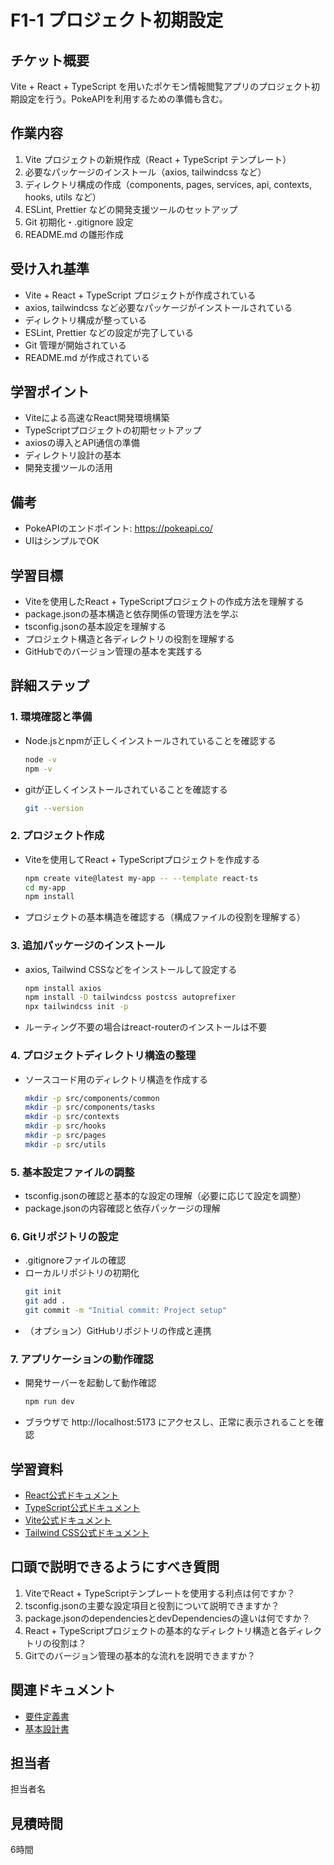 # F1-1 プロジェクト初期設定

## チケット概要

Vite + React + TypeScript を用いたポケモン情報閲覧アプリのプロジェクト初期設定を行う。PokeAPIを利用するための準備も含む。

## 作業内容

1. Vite プロジェクトの新規作成（React + TypeScript テンプレート）
2. 必要なパッケージのインストール（axios, tailwindcss など）
3. ディレクトリ構成の作成（components, pages, services, api, contexts, hooks, utils など）
4. ESLint, Prettier などの開発支援ツールのセットアップ
5. Git 初期化・.gitignore 設定
6. README.md の雛形作成

## 受け入れ基準

- Vite + React + TypeScript プロジェクトが作成されている
- axios, tailwindcss など必要なパッケージがインストールされている
- ディレクトリ構成が整っている
- ESLint, Prettier などの設定が完了している
- Git 管理が開始されている
- README.md が作成されている

## 学習ポイント

- Viteによる高速なReact開発環境構築
- TypeScriptプロジェクトの初期セットアップ
- axiosの導入とAPI通信の準備
- ディレクトリ設計の基本
- 開発支援ツールの活用

## 備考

- PokeAPIのエンドポイント: https://pokeapi.co/
- UIはシンプルでOK

## 学習目標
- Viteを使用したReact + TypeScriptプロジェクトの作成方法を理解する
- package.jsonの基本構造と依存関係の管理方法を学ぶ
- tsconfig.jsonの基本設定を理解する
- プロジェクト構造と各ディレクトリの役割を理解する
- GitHubでのバージョン管理の基本を実践する

## 詳細ステップ

### 1. 環境確認と準備
- Node.jsとnpmが正しくインストールされていることを確認する
  ```bash
  node -v
  npm -v
  ```
- gitが正しくインストールされていることを確認する
  ```bash
  git --version
  ```

### 2. プロジェクト作成
- Viteを使用してReact + TypeScriptプロジェクトを作成する
  ```bash
  npm create vite@latest my-app -- --template react-ts
  cd my-app
  npm install
  ```
- プロジェクトの基本構造を確認する（構成ファイルの役割を理解する）

### 3. 追加パッケージのインストール
- axios, Tailwind CSSなどをインストールして設定する
  ```bash
  npm install axios
  npm install -D tailwindcss postcss autoprefixer
  npx tailwindcss init -p
  ```
- ルーティング不要の場合はreact-routerのインストールは不要

### 4. プロジェクトディレクトリ構造の整理
- ソースコード用のディレクトリ構造を作成する
  ```bash
  mkdir -p src/components/common
  mkdir -p src/components/tasks
  mkdir -p src/contexts
  mkdir -p src/hooks
  mkdir -p src/pages
  mkdir -p src/utils
  ```

### 5. 基本設定ファイルの調整
- tsconfig.jsonの確認と基本的な設定の理解（必要に応じて設定を調整）
- package.jsonの内容確認と依存パッケージの理解

### 6. Gitリポジトリの設定
- .gitignoreファイルの確認
- ローカルリポジトリの初期化
  ```bash
  git init
  git add .
  git commit -m "Initial commit: Project setup"
  ```
- （オプション）GitHubリポジトリの作成と連携

### 7. アプリケーションの動作確認
- 開発サーバーを起動して動作確認
  ```bash
  npm run dev
  ```
- ブラウザで http://localhost:5173 にアクセスし、正常に表示されることを確認

## 学習資料
- [React公式ドキュメント](https://ja.reactjs.org/)
- [TypeScript公式ドキュメント](https://www.typescriptlang.org/docs/)
- [Vite公式ドキュメント](https://vitejs.dev/)
- [Tailwind CSS公式ドキュメント](https://tailwindcss.com/docs/installation)

## 口頭で説明できるようにすべき質問
1. ViteでReact + TypeScriptテンプレートを使用する利点は何ですか？
2. tsconfig.jsonの主要な設定項目と役割について説明できますか？
3. package.jsonのdependenciesとdevDependenciesの違いは何ですか？
4. React + TypeScriptプロジェクトの基本的なディレクトリ構造と各ディレクトリの役割は？
5. Gitでのバージョン管理の基本的な流れを説明できますか？

## 関連ドキュメント
- [要件定義書](../../要件定義書.md)
- [基本設計書](../../基本設計書.md)

## 担当者
担当者名

## 見積時間
6時間 